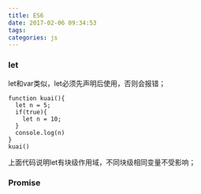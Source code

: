 ```yaml
---
title: ES6
date: 2017-02-06 09:34:53
tags:
categories: js
---
```


### let
let和var类似，let必须先声明后使用，否则会报错；
```
function kuai(){
  let n = 5;
  if(true){
    let n = 10;
  }
  console.log(n)
}
kuai()
```
上面代码说明let有块级作用域，不同块级相同变量不受影响；
### Promise
